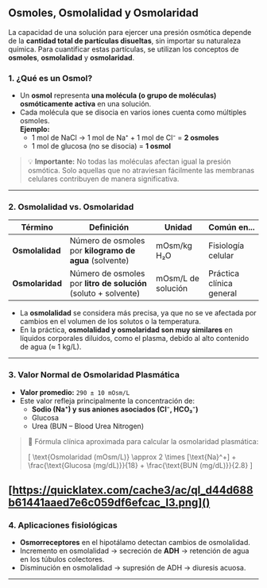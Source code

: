 ## Osmoles, Osmolalidad y Osmolaridad

La capacidad de una solución para ejercer una presión osmótica depende de la **cantidad total de partículas disueltas**, sin importar su naturaleza química. Para cuantificar estas partículas, se utilizan los conceptos de **osmoles**, **osmolalidad** y **osmolaridad**.

### 1. ¿Qué es un Osmol?

- Un **osmol** representa **una molécula (o grupo de moléculas) osmóticamente activa** en una solución.
- Cada molécula que se disocia en varios iones cuenta como múltiples osmoles.  
  **Ejemplo:**
  - 1 mol de NaCl → 1 mol de Na⁺ + 1 mol de Cl⁻ = **2 osmoles**
  - 1 mol de glucosa (no se disocia) = **1 osmol**

> 💡 **Importante:** No todas las moléculas afectan igual la presión osmótica. Solo aquellas que no atraviesan fácilmente las membranas celulares contribuyen de manera significativa.

---

### 2. Osmolalidad vs. Osmolaridad

| Término        | Definición                                                     | Unidad               | Común en...             |
|----------------|----------------------------------------------------------------|------------------------|--------------------------|
| **Osmolalidad** | Número de osmoles por **kilogramo de agua** (solvente)        | mOsm/kg H₂O            | Fisiología celular       |
| **Osmolaridad** | Número de osmoles por **litro de solución** (soluto + solvente) | mOsm/L de solución     | Práctica clínica general |

- La **osmolalidad** se considera más precisa, ya que no se ve afectada por cambios en el volumen de los solutos o la temperatura.
- En la práctica, **osmolalidad y osmolaridad son muy similares** en líquidos corporales diluidos, como el plasma, debido al alto contenido de agua (≈ 1 kg/L).

---

### 3. Valor Normal de Osmolaridad Plasmática

- **Valor promedio:** `290 ± 10 mOsm/L`
- Este valor refleja principalmente la concentración de:
  - **Sodio (Na⁺) y sus aniones asociados (Cl⁻, HCO₃⁻)**
  - Glucosa
  - Urea (BUN – Blood Urea Nitrogen)

> 📌 Fórmula clínica aproximada para calcular la osmolaridad plasmática:
>
> \[
> \text{Osmolaridad (mOsm/L)} \approx 2 \times [\text{Na}^+] + \frac{\text{Glucosa (mg/dL)}}{18} + \frac{\text{BUN (mg/dL)}}{2.8}
> \]

[https://quicklatex.com/cache3/ac/ql_d44d688b61441aaed7e6c059df6efcac_l3.png]()
---

### 4. Aplicaciones fisiológicas

- **Osmorreceptores** en el hipotálamo detectan cambios de osmolalidad.
- Incremento en osmolalidad → secreción de **ADH** → retención de agua en los túbulos colectores.
- Disminución en osmolalidad → supresión de ADH → diuresis acuosa.

---
